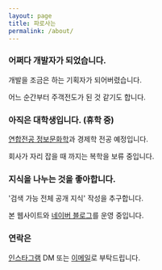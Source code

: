 ```yaml
---
layout: page
title: 파로사는
permalink: /about/
---
```


### 어쩌다 개발자가 되었습니다.

개발을 조금은 하는 기획자가 되어버렸습니다.

어느 순간부터 주객전도가 된 것 같기도 합니다.

### 아직은 대학생입니다. (휴학 중)

[연합전공 정보문화학](http://isc.snu.ac.kr/)과 경제학 전공 예정입니다.

회사가 자리 잡을 때 까지는 복학을 보류 중입니다.

### 지식을 나누는 것을 좋아합니다.

'검색 가능 전체 공개 지식' 작성을 추구합니다.

본 웹사이트와 [네이버 블로그](https://blog.naver.com/parosaone)를 운영 중입니다.

### 연락은

[인스타그램](https://www.instagram.com/parosaone/) DM 또는 [이메일](mailto:parosaone@gmail.com)로 부탁드립니다.
